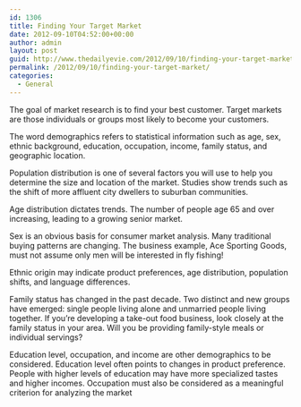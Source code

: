 ```yaml
---
id: 1306
title: Finding Your Target Market
date: 2012-09-10T04:52:00+00:00
author: admin
layout: post
guid: http://www.thedailyevie.com/2012/09/10/finding-your-target-market/
permalink: /2012/09/10/finding-your-target-market/
categories:
  - General
---
```

The goal of market research is to find your best customer. Target markets are those individuals or groups most likely to become your customers.

The word demographics refers to statistical information such as age, sex, ethnic background, education, occupation, income, family status, and geographic location.

Population distribution is one of several factors you will use to help you determine the size and location of the market. Studies show trends such as the shift of more affluent city dwellers to suburban communities.

Age distribution dictates trends. The number of people age 65 and over increasing, leading to a growing senior market.

Sex is an obvious basis for consumer market analysis. Many traditional buying patterns are changing. The business example, Ace Sporting Goods, must not assume only men will be interested in fly fishing!

Ethnic origin may indicate product preferences, age distribution, population shifts, and language differences.

Family status has changed in the past decade. Two distinct and new groups have emerged: single people living alone and unmarried people living together. If you&#8217;re developing a take-out food business, look closely at the family status in your area. Will you be providing family-style meals or individual servings?

Education level, occupation, and income are other demographics to be considered. Education level often points to changes in product preference. People with higher levels of education may have more specialized tastes and higher incomes. Occupation must also be considered as a meaningful criterion for analyzing the market